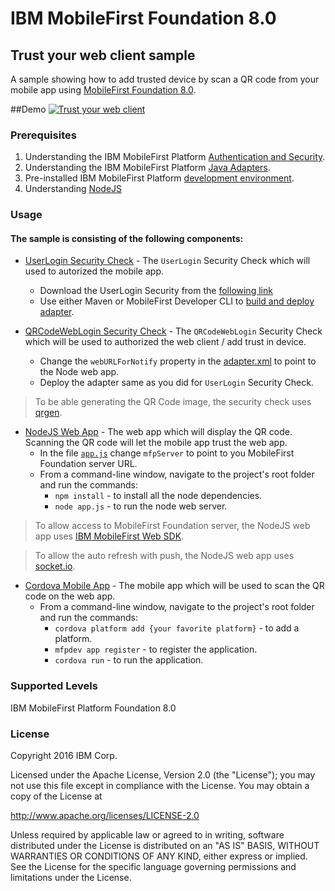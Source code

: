 IBM MobileFirst Foundation 8.0
===
## Trust your web client sample 
A sample showing how to add trusted device by scan a QR code from your mobile app using [MobileFirst Foundation 8.0](http://mobilefirstplatform.ibmcloud.com).

##Demo
[![Trust your web client](https://img.youtube.com/vi/LFt7FOAQw_8/0.jpg)](https://www.youtube.com/watch?v=LFt7FOAQw_8)

### Prerequisites
1. Understanding the IBM MobileFirst Platform [Authentication and Security](https://mobilefirstplatform.ibmcloud.com/tutorials/en/foundation/8.0/authentication-and-security/).
2. Understanding the IBM MobileFirst Platform [Java Adapters](https://mobilefirstplatform.ibmcloud.com/tutorials/en/foundation/8.0/adapters/java-adapters/).
3. Pre-installed IBM MobileFirst Platform [development environment](https://mobilefirstplatform.ibmcloud.com/tutorials/en/foundation/8.0/setting-up-your-development-environment/).
4. Understanding [NodeJS](https://nodejs.org/en/)

### Usage
#### The sample is consisting of the following components:

* [UserLogin Security Check](https://hub.jazz.net/git/imflocalsdk/console-samples/contents/master/UserLogin.zip) - The `UserLogin` Security Check which will used to autorized the mobile app.
    - Download the UserLogin Security from the [following link](https://hub.jazz.net/git/imflocalsdk/console-samples/contents/master/UserLogin.zip)
    - Use either Maven or MobileFirst Developer CLI to [build and deploy adapter](https://mobilefirstplatform.ibmcloud.com/tutorials/en/foundation/8.0/adapters/creating-adapters/).

* [QRCodeWebLogin Security Check](/qrcode-web-login-security-check) - The `QRCodeWebLogin` Security Check which will be used to authorized the web client / add trust in device.
    - Change the `webURLForNotify` property in the [adapter.xml](/qrcode-web-login-security-check/src/main/adapter-resources/adapter.xml) to point to the Node web app.
    - Deploy the adapter same as you did for `UserLogin` Security Check.
    
> To be able generating the QR Code image, the security check uses [qrgen](https://github.com/kenglxn/QRGen).

* [NodeJS Web App](/node-web-app) - The web app which will display the QR code. Scanning the QR code will let the mobile app trust the web app.
    -  In the file [`app.js`](app.js) change `mfpServer` to point to you MobileFirst Foundation server URL.
    -  From a command-line window, navigate to the project's root folder and run the commands:
        - `npm install` - to install all the node dependencies.
        - `node app.js` - to run the node web server.

> To allow access to MobileFirst Foundation server, the NodeJS web app uses [IBM MobileFirst Web SDK](https://mobilefirstplatform.ibmcloud.com/tutorials/en/foundation/8.0/adding-the-mfpf-sdk/web/). 

> To allow the auto refresh with push, the NodeJS web app uses [socket.io](http://socket.io/).

* [Cordova Mobile App](cordova-app) - The mobile app which will be used to scan the QR code on the web app.
    - From a command-line window, navigate to the project's root folder and run the commands:
        - `cordova platform add {your favorite platform}` - to add a platform. 
        - `mfpdev app register` - to register the application.
        - `cordova run` - to run the application.
        
    
### Supported Levels
IBM MobileFirst Platform Foundation 8.0

### License
Copyright 2016 IBM Corp.

Licensed under the Apache License, Version 2.0 (the "License");
you may not use this file except in compliance with the License.
You may obtain a copy of the License at

http://www.apache.org/licenses/LICENSE-2.0

Unless required by applicable law or agreed to in writing, software
distributed under the License is distributed on an "AS IS" BASIS,
WITHOUT WARRANTIES OR CONDITIONS OF ANY KIND, either express or implied.
See the License for the specific language governing permissions and
limitations under the License.